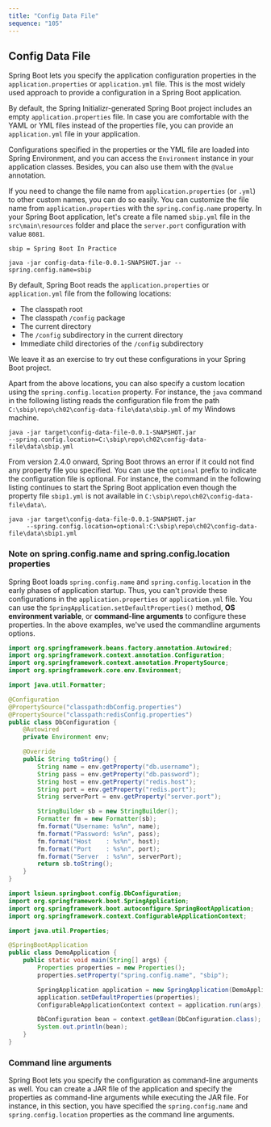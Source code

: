 ```yaml
---
title: "Config Data File"
sequence: "105"
---
```


## Config Data File

Spring Boot lets you specify the application configuration properties
in the `application.properties` or `application.yml` file.
This is the most widely used approach to provide a configuration in a Spring Boot application.

By default, the Spring Initializr-generated Spring Boot project includes an empty `application.properties` file.
In case you are comfortable with the YAML or YML files instead of the properties file,
you can provide an `application.yml` file in your application.

Configurations specified in the properties or the YML file are loaded into Spring Environment,
and you can access the `Environment` instance in your application classes.
Besides, you can also use them with the `@Value` annotation.

If you need to change the file name from `application.properties` (or `.yml`) to other custom names,
you can do so easily.
You can customize the file name from `application.properties` with the `spring.config.name` property.
In your Spring Boot application, let's create a file named `sbip.yml` file in the `src\main\resources` folder and
place the `server.port` configuration with value `8081`.

```text
sbip = Spring Boot In Practice
```

```text
java -jar config-data-file-0.0.1-SNAPSHOT.jar --spring.config.name=sbip
```

By default, Spring Boot reads the `application.properties` or `application.yml` file
from the following locations:

- The classpath root
- The classpath `/config` package
- The current directory
- The `/config` subdirectory in the current directory
- Immediate child directories of the `/config` subdirectory

We leave it as an exercise to try out these configurations in your Spring Boot project.

Apart from the above locations, you can also specify a custom location using the
`spring.config.location` property.
For instance, the `java` command in the following listing reads the configuration file from the path
`C:\sbip\repo\ch02\config-data-file\data\sbip.yml` of my Windows machine.

```text
java -jar target\config-data-file-0.0.1-SNAPSHOT.jar
--spring.config.location=C:\sbip\repo\ch02\config-data-file\data\sbip.yml
```

From version 2.4.0 onward, Spring Boot throws an error if it could not find any property file you specified.
You can use the `optional` prefix to indicate the configuration file is optional.
For instance, the command in the following listing continues
to start the Spring Boot application even though the property file `sbip1.yml` is not available in
`C:\sbip\repo\ch02\config-data-file\data\`.

```text
java -jar target\config-data-file-0.0.1-SNAPSHOT.jar
     --spring.config.location=optional:C:\sbip\repo\ch02\config-data-file\data\sbip1.yml 
```

### Note on spring.config.name and spring.config.location properties

Spring Boot loads `spring.config.name` and `spring.config.location` in the early phases of application startup.
Thus, you can't provide these configurations in the `application.properties` or `applicatiom.yml` file.
You can use the `SpringApplication.setDefaultProperties()` method,
**OS environment variable**, or **command-line arguments** to configure these properties.
In the above examples, we've used the commandline arguments options.

```java
import org.springframework.beans.factory.annotation.Autowired;
import org.springframework.context.annotation.Configuration;
import org.springframework.context.annotation.PropertySource;
import org.springframework.core.env.Environment;

import java.util.Formatter;

@Configuration
@PropertySource("classpath:dbConfig.properties")
@PropertySource("classpath:redisConfig.properties")
public class DbConfiguration {
    @Autowired
    private Environment env;

    @Override
    public String toString() {
        String name = env.getProperty("db.username");
        String pass = env.getProperty("db.password");
        String host = env.getProperty("redis.host");
        String port = env.getProperty("redis.port");
        String serverPort = env.getProperty("server.port");

        StringBuilder sb = new StringBuilder();
        Formatter fm = new Formatter(sb);
        fm.format("Username: %s%n", name);
        fm.format("Password: %s%n", pass);
        fm.format("Host    : %s%n", host);
        fm.format("Port    : %s%n", port);
        fm.format("Server  : %s%n", serverPort);
        return sb.toString();
    }
}
```

```java
import lsieun.springboot.config.DbConfiguration;
import org.springframework.boot.SpringApplication;
import org.springframework.boot.autoconfigure.SpringBootApplication;
import org.springframework.context.ConfigurableApplicationContext;

import java.util.Properties;

@SpringBootApplication
public class DemoApplication {
    public static void main(String[] args) {
        Properties properties = new Properties();
        properties.setProperty("spring.config.name", "sbip");

        SpringApplication application = new SpringApplication(DemoApplication.class);
        application.setDefaultProperties(properties);
        ConfigurableApplicationContext context = application.run(args);

        DbConfiguration bean = context.getBean(DbConfiguration.class);
        System.out.println(bean);
    }
}
```

### Command line arguments

Spring Boot lets you specify the configuration as command-line arguments as well.
You can create a JAR file of the application and specify the properties as command-line arguments
while executing the JAR file.
For instance, in this section, you have specified the `spring.config.name` and `spring.config.location` properties as
the command line arguments.
